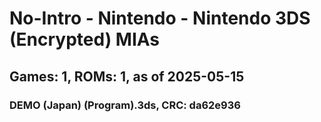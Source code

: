 # No-Intro - Nintendo - Nintendo 3DS (Encrypted) MIAs
## Games: 1, ROMs: 1, as of 2025-05-15

### DEMO (Japan) (Program).3ds, CRC: da62e936
